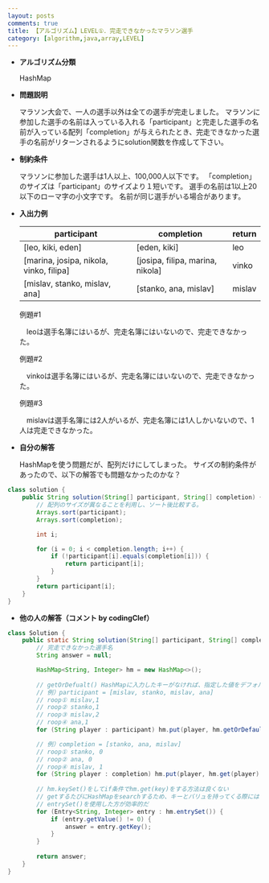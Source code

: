 ```yaml
---
layout: posts
comments: true
title: 【アルゴリズム】LEVEL①．完走できなかったマラソン選手
category: [algorithm,java,array,LEVEL]
---
```


* **アルゴリズム分類**

  HashMap

* **問題説明**

  マラソン大会で、一人の選手以外は全ての選手が完走しました。
  マラソンに参加した選手の名前は入っている入れる「participant」と完走した選手の名前が入っている配列「completion」が与えられたとき、完走できなかった選手の名前がリターンされるようにsolution関数を作成して下さい。

* **制約条件**

  マラソンに参加した選手は1人以上、100,000人以下です。
  「completion」のサイズは「participant」のサイズより１短いです。
  選手の名前は1以上20以下のローマ字の小文字です。
  名前が同じ選手がいる場合があります。
  
* **入出力例**

  | **participant**                         | **completion**                   | **return** |
  | --------------------------------------- | -------------------------------- | ---------- |
  | [leo, kiki, eden]                       | [eden, kiki]                     | leo        |
  | [marina, josipa, nikola, vinko, filipa] | [josipa, filipa, marina, nikola] | vinko      |
  | [mislav, stanko, mislav, ana]           | [stanko, ana, mislav]            | mislav     |

  例題#1
  
  　leoは選手名簿にはいるが、完走名簿にはいないので、完走できなかった。
  
  例題#2
  
  　vinkoは選手名簿にはいるが、完走名簿にはいないので、完走できなかった。

  例題#3
  
  　mislavは選手名簿には2人がいるが、完走名簿には1人しかいないので、1人は完走できなかった。

* **自分の解答**

  HashMapを使う問題だが、配列だけにしてしまった。
  サイズの制約条件があったので、以下の解答でも問題なかったのかな？

```java
class solution {
	public String solution(String[] participant, String[] completion) {
		// 配列のサイズが異なることを利用し、ソート後比較する。
		Arrays.sort(participant);
		Arrays.sort(completion);

		int i;

		for (i = 0; i < completion.length; i++) {
			if (!participant[i].equals(completion[i])) {
				return participant[i];
			}
		}
		return participant[i];
	}
}
```

* **他の人の解答（コメント by codingClef）**

```java
class Solution {
	public static String solution(String[] participant, String[] completion) {
		// 完走できなかった選手名
		String answer = null;

		HashMap<String, Integer> hm = new HashMap<>();
        
		// getOrDefualt() HashMapに入力したキーがなければ、指定した値をデフォルトで入れる
		// 例）participant = [mislav, stanko, mislav, ana]
		// roop① mislav,1
		// roop② stanko,1
		// roop③ mislav,2
		// roop④ ana,1
		for (String player : participant) hm.put(player, hm.getOrDefault(player, 0) + 1);

		// 例）completion = [stanko, ana, mislav]
		// roop① stanko, 0
		// roop② ana, 0
		// roop④ mislav, 1
		for (String player : completion) hm.put(player, hm.get(player) - 1);
		
		// hm.keySet()をしてif条件でhm.get(key)をする方法は良くない
		// getするたびにHashMapをsearchするため、キーとバリュを持ってくる際には
		// entrySet()を使用した方が効率的だ
		for (Entry<String, Integer> entry : hm.entrySet()) {
			if (entry.getValue() != 0) {
				answer = entry.getKey();
			}
		}
        
		return answer;
	}
}
```
